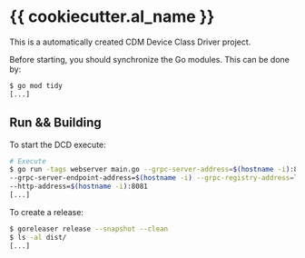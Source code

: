 # {{ cookiecutter.al_name }}

This is a automatically created CDM Device Class Driver project.

Before starting, you should synchronize the Go modules. This can be done by:

```bash
$ go mod tidy
[...]
```

## Run && Building

To start the DCD execute:

```bash
# Execute
$ go run -tags webserver main.go --grpc-server-address=$(hostname -i):8080 \
--grpc-server-endpoint-address=$(hostname -i) --grpc-registry-address=localhost:50051 \
--http-address=$(hostname -i):8081
[...]
```

To create a release:

```bash
$ goreleaser release --snapshot --clean
$ ls -al dist/
[...]
```
